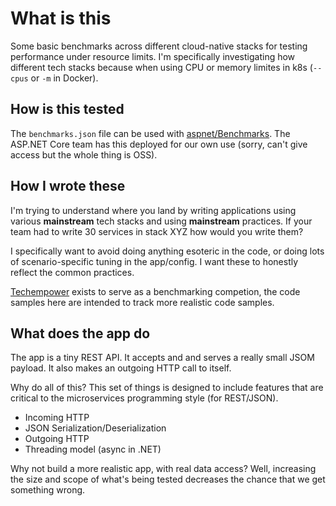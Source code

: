 # What is this

Some basic benchmarks across different cloud-native stacks for testing performance under resource limits. I'm specifically investigating how different tech stacks because when using CPU or memory limites in k8s (`--cpus` or `-m` in Docker).

## How is this tested

The `benchmarks.json` file can be used with [aspnet/Benchmarks](https://github.com/aspnet/Benchmarks). The ASP.NET Core team has this deployed for our own use (sorry, can't give access but the whole thing is OSS).

## How I wrote these

I'm trying to understand where you land by writing applications using various **mainstream** tech stacks and using **mainstream** practices. If your team had to write 30 services in stack XYZ how would you write them?

I specifically want to avoid doing anything esoteric in the code, or doing lots of scenario-specific tuning in the app/config. I want these to honestly reflect the common practices.

[Techempower](https://www.techempower.com/benchmarks/) exists to serve as a benchmarking competion, the code samples here are intended to track more realistic code samples.

## What does the app do

The app is a tiny REST API. It accepts and and serves a really small JSOM payload. It also makes an outgoing HTTP call to itself.

Why do all of this? This set of things is designed to include features that are critical to the microservices programming style (for REST/JSON).

- Incoming HTTP
- JSON Serialization/Deserialization
- Outgoing HTTP
- Threading model (async in .NET)

Why not build a more realistic app, with real data access? Well, increasing the size and scope of what's being tested decreases the chance that we get something wrong.
